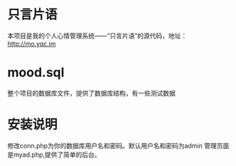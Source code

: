 只言片语
========

本项目是我的个人心情管理系统——“只言片语”的源代码，地址：http://mo.yqc.im

mood.sql
========

整个项目的数据库文件，提供了数据库结构，有一些测试数据

安装说明
========

修改conn.php为你的数据库用户名和密码。默认用户名和密码为admin
管理页面是myad.php,提供了简单的后台。